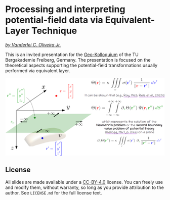 # Processing and interpreting potential-field data via Equivalent-Layer Technique

[*by Vanderlei C. Oliveira Jr.*](https://www.pinga-lab.org/people/oliveira-jr.html)

This is an invited presentation for the [Geo-Kolloquium](https://tu-freiberg.de/geo-kolloquium)
of the TU Bergakademie Freiberg, Germany. The presentation is
focused on the theoretical aspects supporting the potential-field
transformations usually performed via equivalent layer.


<img src='continuous-EqL.png'>


## License

All slides are made available under a [CC-BY-4.0](https://choosealicense.com/licenses/cc-by-4.0/) license. You can freely
use and modify them, without warranty, so long as you provide attribution
to the author. See `LICENSE.md` for the full license text.
